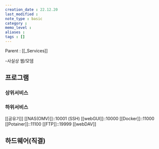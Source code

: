 ```yaml
---
creation_date : 22.12.20
last_modified :
note_type : basic
category :
memo_level :
aliases : 
tags : []
---
```


Parent : [[_Services]]

-사실상 웹/모뎀

## 프로그램

### 상위서비스


### 하위서비스
[[공유기]]
[[NAS(OMV)]]::10001 (SSH)
[[webGUI]]::10000
[[Docker]]::11000
[[Potainer]]::11100
[[FTP]]::19999
[[webDAV]]




## 하드웨어(직결)


